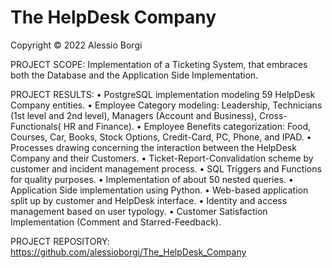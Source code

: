 # The HelpDesk Company

Copyright © 2022 Alessio Borgi

PROJECT SCOPE: Implementation of a Ticketing System, that embraces both the Database and the Application Side Implementation.

PROJECT RESULTS:
• PostgreSQL implementation modeling 59 HelpDesk Company entities.
• Employee Category modeling: Leadership, Technicians (1st level and 2nd level), Managers (Account and Business), Cross-Functionals( HR and Finance).
• Employee Benefits categorization: Food, Courses, Car, Books, Stock Options, Credit-Card, PC, Phone, and IPAD.
• Processes drawing concerning the interaction between the HelpDesk Company and their Customers. 
• Ticket-Report-Convalidation scheme by customer and incident management process. 
• SQL Triggers and Functions for quality purposes. 
• Implementation of about 50 nested queries.
• Application Side implementation using Python. 
• Web-based application split up by customer and HelpDesk interface.
• Identity and access management based on user typology. 
• Customer Satisfaction Implementation (Comment and Starred-Feedback).

PROJECT REPOSITORY: https://github.com/alessioborgi/The_HelpDesk_Company
